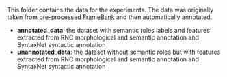 This folder contains the data for the experiments. 
The data was originally taken from [pre-processed FrameBank](http://nlp.isa.ru/framebank_parser/data/preprocessed_framebank/) and then automatically annotated.

* **annotated_data**: the dataset with semantic roles labels and features extracted from RNC morphological and semantic annotation and SyntaxNet syntactic annotation
* **unannotated_data**: the dataset without semantic roles but with features extracted from RNC morphological and semantic annotation and SyntaxNet syntactic annotation
